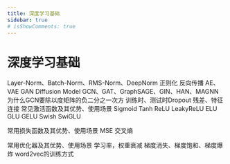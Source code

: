 ```yaml
---
title: 深度学习基础
sidebar: true
# isShowComments: true
---
```

# 深度学习基础

<ClientOnly>
<title-pv/>
</ClientOnly>
Layer-Norm、Batch-Norm、RMS-Norm、DeepNorm
正则化
反向传播
AE、VAE
GAN
Diffusion Model
GCN、GAT、GraphSAGE、GIN、HAN、MAGNN
为什么GCN要除以度矩阵的负二分之一次方
训练时、测试时Dropout
残差、特征连接
常见激活函数及其优势、使用场景
    Sigmoid
    Tanh
    ReLU
    LeakyReLU
    ELU
    GLU
    GELU
    Swish
    SwiGLU

常用损失函数及其优势、使用场景
    MSE
    交叉熵

常用优化器及其优势、使用场景
学习率，权重衰减
梯度消失、梯度饱和、梯度爆炸
word2vec的训练方式



<ClientOnly>
  <leave/>
</ClientOnly/>


